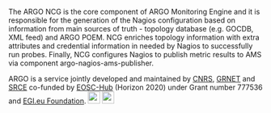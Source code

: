 The ARGO NCG is the core component of ARGO Monitoring Engine and it is responsible for the generation of the Nagios configuration based on information from main sources of truth - topology database (e.g. GOCDB, XML feed) and ARGO POEM. NCG enriches topology information with extra attributes and credential information in needed by Nagios to successfully run probes. Finally, NCG configures Nagios to publish metric results to AMS via component argo-nagios-ams-publisher.

ARGO is a service jointly developed and maintained by [CNRS](http://www.cnrs.fr/en), [GRNET](https://grnet.gr/en/) and [SRCE](https://www.srce.unizg.hr/en/) co-funded by [EOSC-Hub](http://eosc-hub.eu/) (Horizon 2020) under Grant number 777536 and [EGI.eu Foundation](http://egi.eu/). <img src="https://wiki.eosc-hub.eu/download/attachments/1867786/eu%20logo.jpeg?version=1&modificationDate=1459256840098&api=v2" height="24"> <img src="https://wiki.eosc-hub.eu/download/attachments/18973612/eosc-hub-web.png?version=1&modificationDate=1516099993132&api=v2" height="24">
